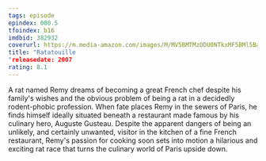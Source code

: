 ```yaml
---
tags: episode
epindex: 080.5
tfoindex: b16
imdbid: 382932
coverurl: https://m.media-amazon.com/images/M/MV5BMTMzODU0NTkxMF5BMl5BanBnXkFtZTcwMjQ4MzMzMw@@._V1_SY300_CR0,0,202,300_.jpg
title: "Ratatouille
"releasedate: 2007
rating: 8.1
---
```


A rat named Remy dreams of becoming a great French chef despite his family's wishes and the obvious problem of being a rat in a decidedly rodent-phobic profession. When fate places Remy in the sewers of Paris, he finds himself ideally situated beneath a restaurant made famous by his culinary hero, Auguste Gusteau. Despite the apparent dangers of being an unlikely, and certainly unwanted, visitor in the kitchen of a fine French restaurant, Remy's passion for cooking soon sets into motion a hilarious and exciting rat race that turns the culinary world of Paris upside down.